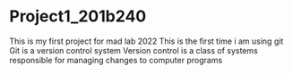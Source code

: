 # Project1_201b240
This is my first project for mad lab 2022
This is the first time i am using git
Git is a version control system
Version control is a class of systems responsible for managing changes to computer programs
